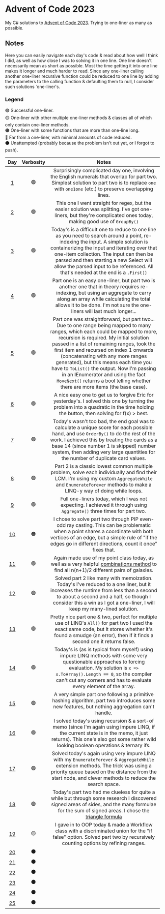 # Advent of Code 2023
My C# solutions to [Advent of Code 2023](https://adventofcode.com/2023). Trying to one-liner as many as possible.

## Notes
Here you can easily navigate each day's code & read about how well I think I did, as well as how close I was to solving it in one line.
One line doesn't necessarily mean as short as possible. Most the time getting it into one line makes it longer and much harder to read.
Since any one-liner calling another one-liner recursive function could be reduced to one line by adding the parameters to the calling function & defaulting them to null, I consider such solutions 'one-liner's.

### Legend
🟢 Successful one-liner.<br>
🟡 One-liner with other multiple one-liner methods & classes all of which only contain one-liner methods.<br>
🟠 One-liner with some functions that are more than one-line long.<br>
🔴 Far from a one-liner, with minimal amounts of code reduced.<br>
⚫ Unattempted (probably because the problem isn't out yet, or I forgot to push).

| **Day** | **Verbosity** | **Notes** |
|:---:|:---:|:---:|
| [1](AdventOfCode2023/Day01.cs) | 🟢 | Surprisingly complicated day one, involving the English numerals that overlap for part two. Simplest solution to part two is to replace `one` with `one1one` (etc.) to preserve overlapping lines. |
| [2](AdventOfCode2023/Day02.cs) | 🟢 | This one I went straight for regex, but the easier solution was splitting. I've got one-liners, but they're complicated ones today, making good use of `GroupBy()` |
| [3](AdventOfCode2023/Day03.cs) | 🟢 | Today's is a difficult one to reduce to one line as you need to search around a point, re-indexing the input. A simple solution is containerizing the input and iterating over that one-item collection. The input can then be parsed and then starting a new Select will allow the parsed input to be referenced. All that's needed at the end is a `.First()` |
| [4](AdventOfCode2023/Day04.cs) | 🟢 | Part one is an easy one-liner, but part two is another one that in theory requires re-indexing, but using an aggregate to carry along an array while calculating the total allows it to be done. I'm not sure the one-liners will last much longer... |
| [5](AdventOfCode2023/Day05.cs) | 🟢 | Part one was straightforward, but part two... Due to one range being mapped to many ranges, which each could be mapped to more, recursion is required. My initial solution passed in a list of remaining ranges, took the first item and recursed on index 1 onwards (concatenating with any more ranges generated), but this means each time you have to `ToList()` the output. Now I'm passing in an IEnumerator and using the fact `MoveNext()` returns a bool telling whether there are more items (the base case). |
| [6](AdventOfCode2023/Day06.cs) | 🟢 | A nice easy one to get us to forgive Eric for yesterday's. I solved this one by turning the problem into a quadratic in the time holding the button, then solving for f(x) > best. |
| [7](AdventOfCode2023/Day07.cs) | 🟢 | Today's wasn't too bad, the end goal was to calculate a unique score for each possible hand, and use `OrderBy()` to do the rest of the work. I achieved this by treating the cards as a base 14 (since number 1 is skipped) number system, then adding very large quantities for the number of duplicate card values. |
| [8](AdventOfCode2023/Day08.cs) | 🟢 | Part 2 is a classic lowest common multiple problem, solve each individually and find their LCM. I'm using my custom `AggregateWhile` and `EnumerateForever` methods to make a LINQ-y way of doing while loops. |
| [9](AdventOfCode2023/Day09.cs) | 🟢 | Full one-liners today, which I was not expecting. I achieved it through using `Aggregate()` three times for part two. |
| [10](AdventOfCode2023/Day10.cs) | 🟠 | I chose to solve part two through PIP even-odd ray casting. This can be problematic when a point shares a coordinate with both vertices of an edge, but a simple rule of "if the edges go in different directions, count it once" fixes that. |
| [11](AdventOfCode2023/Day11.cs) | 🟢 | Again made use of my point class today, as well as a very helpful [combinations method](https://stackoverflow.com/a/33336576/13361257) to find all n(n+1)/2 different pairs of galaxies. |
| [12](AdventOfCode2023/Day12.cs) | 🟢 | Solved part 2 like many with memoization. Today's I've reduced to a one liner, but it increases the runtime from less than a second to about a second and a half, so though I consider this a win as I got a one-liner, I will keep my many-lined solution. |
| [13](AdventOfCode2023/Day13.cs) | 🟢 | Pretty nice part one & two, perfect for multiple use of LINQ's `All()` for part two I used the exact same code, but it stores whether it's found a smudge (an error), then if it finds a second one it returns false. |
| [14](AdventOfCode2023/Day14.cs) | 🟢 | Today's is (as is typical from myself) using impure LINQ methods with some very questionable approaches to forcing evaluation. My solution is `x => x.ToArray().Length == 0`, so the compiler can't cut any corners and has to evaluate every element of the array. |
| [15](AdventOfCode2023/Day15.cs) | 🟢 | A very simple part one following a primitive hashing algorithm, part two introduces some new features, but nothing aggregation can't handle. |
| [16](AdventOfCode2023/Day16.cs) | 🟢 | I solved today's using recursion & a sort-of memo (since I'm again using impure LINQ, if the current state is in the memo, it just returns). This one's also got some rather wild looking boolean operations & ternary ifs. |
| [17](AdventOfCode2023/Day17.cs) | 🟢 | Solved today's again using very impure LINQ with my `EnumerateForever` & `AggregateWhile` extension methods. The trick was using a priority queue based on the distance from the start node, and clever methods to reduce the search space.  |
| [18](AdventOfCode2023/Day18.cs) | 🟢 | Today's part two had me clueless for quite a while but through some research I discovered signed areas of sides, and the many formulae for the sum of signed areas. I chose the [triangle formula](https://en.wikipedia.org/wiki/Shoelace_formula#Triangle_formula) |
| [19](AdventOfCode2023/Day19.cs) | 🟡 | I gave in to OOP today & made a Workflow class with a discriminated union for the "if false" option. Solved part two by recursively counting options by refining ranges. |
| [20](AdventOfCode2023/Day20.cs) | ⚫ |  |
| [21](AdventOfCode2023/Day21.cs) | ⚫ |  |
| [22](AdventOfCode2023/Day22.cs) | ⚫ |  |
| [23](AdventOfCode2023/Day23.cs) | ⚫ |  |
| [24](AdventOfCode2023/Day24.cs) | ⚫ |  |
| [25](AdventOfCode2023/Day25.cs) | ⚫ |  |
